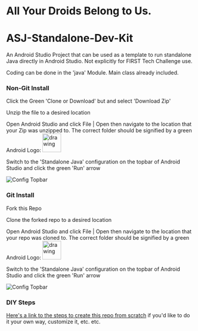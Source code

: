 # All Your Droids Belong to Us.

# ASJ-Standalone-Dev-Kit
An Android Studio Project that can be used as a template to run standalone Java directly in Android Studio. Not explicitly for FIRST Tech Challenge use.

Coding can be done in the 'java' Module. Main class already included.

### Non-Git Install
Click the Green 'Clone or Download' but and select 'Download Zip'

Unzip the file to a desired location

Open Android Studio and click File | Open then navigate to the location that your Zip was unzipped to. The correct folder should be signified by a green Android Logo:
<img src="https://source.android.com/setup/images/Android_symbol_green_RGB.png" alt="drawing" width="50"/>

Switch to the 'Standalone Java' configuration on the topbar of Android Studio and click the green 'Run' arrow

![Config Topbar](https://i.imgur.com/1U7WYIn.png)

### Git Install
Fork this Repo

Clone the forked repo to a desired location

Open Android Studio and click File | Open then navigate to the location that your repo was cloned to. The correct folder should be signified by a green Android Logo:
<img src="https://source.android.com/setup/images/Android_symbol_green_RGB.png" alt="drawing" width="50"/>

Switch to the 'Standalone Java' configuration on the topbar of Android Studio and click the green 'Run' arrow

![Config Topbar](https://i.imgur.com/1U7WYIn.png)

### DIY Steps

[Here's a link to the steps to create this repo from scratch](https://docs.google.com/document/d/1YrzmctNMB8DRKSprUhhcmi6eVyIKbgjO_5jbmGbYzlU/edit?usp=sharing) if you'd like to do it your own way, customize it, etc. etc.


